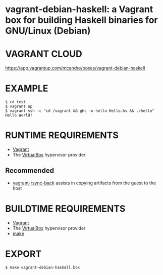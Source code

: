 # vagrant-debian-haskell: a Vagrant box for building Haskell binaries for GNU/Linux (Debian)

# VAGRANT CLOUD

https://app.vagrantup.com/mcandre/boxes/vagrant-debian-haskell

# EXAMPLE

```console
$ cd test
$ vagrant up
$ vagrant ssh -c "cd /vagrant && ghc -o hello Hello.hs && ./hello"
Hello World!
```

# RUNTIME REQUIREMENTS

* [Vagrant](https://www.vagrantup.com)
* The [VirtualBox](https://www.virtualbox.org) hypervisor provider

## Recommended

* [vagrant-rsync-back](https://github.com/smerrill/vagrant-rsync-back) assists in copying artifacts from the guest to the host

# BUILDTIME REQUIREMENTS

* [Vagrant](https://www.vagrantup.com)
* The [VirtualBox](https://www.virtualbox.org) hypervisor provider
* [make](https://www.gnu.org/software/make/)

# EXPORT

```console
$ make vagrant-debian-haskell.box
```
